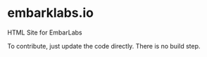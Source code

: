 # embarklabs.io

HTML Site for EmbarLabs

To contribute, just update the code directly. There is no build step.
